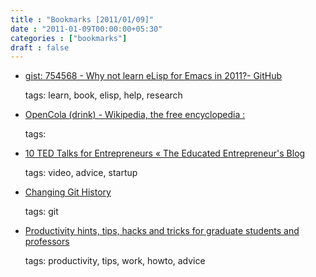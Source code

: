 ```yaml
---
title : "Bookmarks [2011/01/09]"
date : "2011-01-09T00:00:00+05:30"
categories : ["bookmarks"]
draft : false
---
```


-   [gist: 754568 - Why not learn eLisp for Emacs in 2011?- GitHub](https://gist.github.com/754568)

    tags: learn, book, elisp, help, research

<!--listend-->

-   [OpenCola (drink) - Wikipedia, the free encyclopedia :](http://en.wikipedia.org/wiki/OpenCola_(drink))

    tags:

<!--listend-->

-   [10 TED Talks for Entrepreneurs « The Educated Entrepreneur's Blog](http://theeducatedentrepreneur.wordpress.com/2010/04/28/10-ted-talks-for-entrepreneurs/)

    tags: video, advice, startup

<!--listend-->

-   [Changing Git History](http://schacon.github.com/history.html)

    tags: git

<!--listend-->

-   [Productivity hints, tips, hacks and tricks for graduate students and professors](http://matt.might.net/articles/productivity-tips-hints-hacks-tricks-for-grad-students-academics/)

    tags: productivity, tips, work, howto, advice
